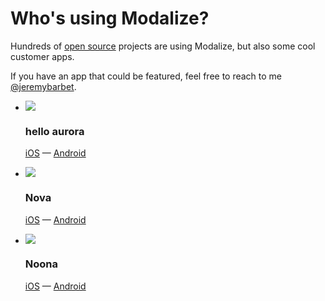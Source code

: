 # Who's using Modalize?

Hundreds of [open source](https://github.com/jeremybarbet/react-native-modalize/network/dependents) projects are using Modalize, but also some cool customer apps.

If you have an app that could be featured, feel free to reach to me [@jeremybarbet](https://twitter.com/jeremybarbet).

<ul class="app-store-list">
  <li class="app-store-item">
    <img class="app-store-logo" src="https://is5-ssl.mzstatic.com/image/thumb/Purple113/v4/9d/15/07/9d150707-a7be-f2d2-cc4c-bfdc3c199dd9/AppIcon-0-0-1x_U007emarketing-0-0-0-7-0-0-sRGB-0-0-0-GLES2_U002c0-512MB-85-220-0-0.png/434x0w.png" />
    <h3 class="app-store-name">hello aurora</h3>
    <p class="app-store-links"><a href="https://apps.apple.com/us/app/hello-aurora/id1457810302">iOS</a> — <a href="https://play.google.com/store/apps/details?id=com.helloaurora">Android</a></p>
  </li>

  <li class="app-store-item">
    <img class="app-store-logo" src="https://is5-ssl.mzstatic.com/image/thumb/Purple123/v4/a6/10/83/a610833b-dc07-e2ce-40f3-a62109328add/AppIcon-0-0-1x_U007emarketing-0-0-0-5-85-220.png/434x0w.png" />
    <h3 class="app-store-name">Nova</h3>
    <p class="app-store-links"><a href="https://apps.apple.com/is/app/nova-iceland/id544945754">iOS</a> — <a href="https://play.google.com/store/apps/details?id=is.nova.app">Android</a></p>
  </li>

  <li class="app-store-item">
    <img class="app-store-logo" src="https://is1-ssl.mzstatic.com/image/thumb/Purple114/v4/1f/0a/0d/1f0a0df7-520a-6640-1691-c2235cc1fa58/AppIcon-0-0-1x_U007emarketing-0-0-0-5-0-0-85-220.png/434x0w.png" />
    <h3 class="app-store-name">Noona</h3>
    <p class="app-store-links"><a href="https://apps.apple.com/is/app/noona-b%C3%B3ka%C3%B0u-t%C3%ADma-n%C3%BAna/id1448498295">iOS</a> — <a href="https://play.google.com/store/apps/details?id=com.timatorgmobile">Android</a></p>
  </li>
</ul>
